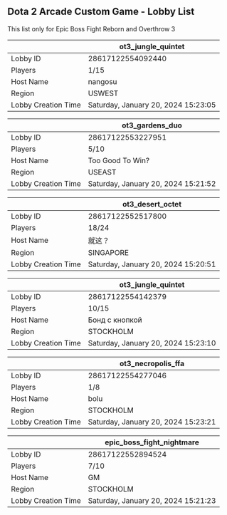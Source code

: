 ## Dota 2 Arcade Custom Game - Lobby List

This list only for Epic Boss Fight Reborn and Overthrow 3

|  | ot3_jungle_quintet |
| ------ | ------ |
| Lobby ID | 28617122554092440 |
| Players | 1/15 |
| Host Name | nangosu |
| Region | USWEST |
| Lobby Creation Time | Saturday, January 20, 2024 15:23:05 |


|  | ot3_gardens_duo |
| ------ | ------ |
| Lobby ID | 28617122553227951 |
| Players | 5/10 |
| Host Name | Too Good To Win? |
| Region | USEAST |
| Lobby Creation Time | Saturday, January 20, 2024 15:21:52 |


|  | ot3_desert_octet |
| ------ | ------ |
| Lobby ID | 28617122552517800 |
| Players | 18/24 |
| Host Name | 就这？ |
| Region | SINGAPORE |
| Lobby Creation Time | Saturday, January 20, 2024 15:20:51 |


|  | ot3_jungle_quintet |
| ------ | ------ |
| Lobby ID | 28617122554142379 |
| Players | 10/15 |
| Host Name | Бонд с кнопкой |
| Region | STOCKHOLM |
| Lobby Creation Time | Saturday, January 20, 2024 15:23:10 |


|  | ot3_necropolis_ffa |
| ------ | ------ |
| Lobby ID | 28617122554277046 |
| Players | 1/8 |
| Host Name | bolu |
| Region | STOCKHOLM |
| Lobby Creation Time | Saturday, January 20, 2024 15:23:21 |


|  | epic_boss_fight_nightmare |
| ------ | ------ |
| Lobby ID | 28617122552894524 |
| Players | 7/10 |
| Host Name | GM |
| Region | STOCKHOLM |
| Lobby Creation Time | Saturday, January 20, 2024 15:21:23 |



